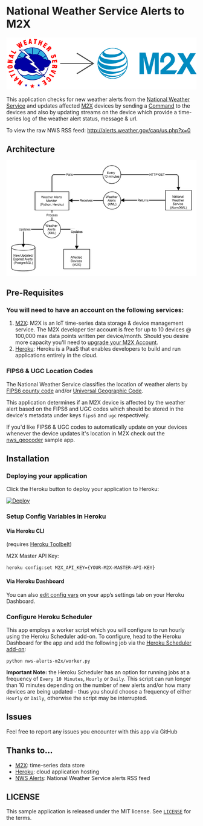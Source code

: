 # National Weather Service Alerts to M2X

![NWS Alerts to M2X Logo](images/logo.png)

This application checks for new weather alerts from the [National Weather Service](http://www.weather.gov/) and updates affected [M2X](https://m2x.att.com) devices by sending a [Command](https://m2x.att.com/developer/documentation/v2/commands) to the devices and also by updating streams on the device which provide a time-series log of the weather alert status, message & url.

To view the raw NWS RSS feed: http://alerts.weather.gov/cap/us.php?x=0

## Architecture

![NWS Alerts Architecture Diagram](images/architecture.png)

## Pre-Requisites

### You will need to have an account on the following services:

1. [M2X](https://m2x.att.com/signup): M2X is an IoT time-series data storage & device management service. The M2X developer tier account is free for up to 10 devices @ 100,000 max data points written per device/month. Should you desire more capacity you'll need to [upgrade your M2X Account](https://m2x.att.com/pricing).
2. [Heroku](https://www.heroku.com/): Heroku is a PaaS that enables developers to build and run applications entirely in the cloud.

### FIPS6 & UGC Location Codes

The National Weather Service classifies the location of weather alerts by [FIPS6 county code](https://en.wikipedia.org/wiki/FIPS_county_code) and/or [Universal Geographic Code](http://www.nws.noaa.gov/emwin/winugc.htm).

This application determines if an M2X device is affected by the weather alert based on the FIPS6 and UGC codes which should be stored in the device's metadata under keys `fips6` and `ugc` respectively.

If you'd like FIPS6 & UGC codes to automatically update on your devices whenever the device updates it's location in M2X check out the [nws_geocoder](https://github.com/kristinpeterson/nws_geocoder) sample app.

## Installation

### Deploying your application

Click the Heroku button to deploy your application to Heroku:

[![Deploy](https://www.herokucdn.com/deploy/button.png)](https://heroku.com/deploy)

### Setup Config Variables in Heroku

#### Via Heroku CLI
(requires [Heroku Toolbelt](https://toolbelt.heroku.com/))

M2X Master API Key:
```
heroku config:set M2X_API_KEY={YOUR-M2X-MASTER-API-KEY}
```

#### Via Heroku Dashboard

You can also [edit config vars](https://devcenter.heroku.com/articles/config-vars#setting-up-config-vars-for-a-deployed-application) on your app’s settings tab on your Heroku Dashboard.

### Configure Heroku Scheduler

This app employs a worker script which you will configure to run hourly using the Heroku Scheduler add-on. To configure, head to the Heroku Dashboard for the app and add the following job via the [Heroku Scheduler add-on](https://devcenter.heroku.com/articles/scheduler#scheduling-jobs):

```
python nws-alerts-m2x/worker.py
```

**Important Note:** the Heroku Scheduler has an option for running jobs at a frequency of `Every 10 Minutes`, `Hourly` or `Daily`. This script can run longer than 10 minutes depending on the number of new alerts and/or how many devices are being updated - thus you should choose a frequency of either `Hourly` or `Daily`, otherwise the script may be interrupted.

## Issues

Feel free to report any issues you encounter with this app via GitHub

## Thanks to...
* [M2X](https://m2x.att.com): time-series data store
* [Heroku](https://www.heroku.com): cloud application hosting
* [NWS Alerts](http://alerts.weather.gov): National Weather Service alerts RSS feed

## LICENSE

This sample application is released under the MIT license. See [`LICENSE`](LICENSE) for the terms.
